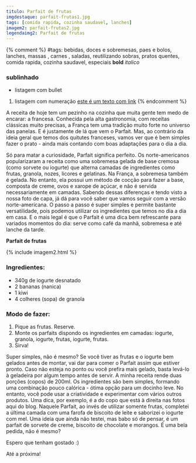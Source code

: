 ```yaml
---
titulo: Parfait de frutas
imgdestaque: parfait-frutas1.jpg
tags: [comida rapida, cozinha saudavel, lanches]
imagem2: parfait-frutas2.jpg
legendaimg2: Parfait de frutas
---
```

{% comment %}
#tags: bebidas, doces e sobremesas, paes e bolos, lanches, massas , carnes , saladas, reutilizando sobras, pratos quentes, comida rapida, cozinha saudavel, especiais
**bold**
*italico*
### sublinhado
* listagem com bullet
1. listagem com numeração
[este é um texto com link](https://www.enderecodolink.com)
{% endcomment %}

A receita de hoje tem um pezinho na cozinha que muita gente tem medo de encarar: a francesa. Conhecida pela alta gastronomia, com receitas clássicas muito precisas, a França tem uma tradição muito forte no universo das panelas. E é justamente de lá que vem o Parfait. Mas, ao contrário da ideia geral que temos dos quitutes franceses, vamos ver que é bem simples fazer o prato - ainda mais contando com boas adaptações para o dia a dia. 

Só para matar a curiosidade, Parfait significa perfeito. Os norte-americanos popularizaram a receita como uma sobremesa gelada de base cremosa (como sorvete ou iogurte) que alterna camadas de ingredientes como frutas, granola, nozes, licores e gelatinas. Na França, a sobremesa também é gelada. No entanto, ela possui um método de cocção para fazer a base, composta de creme, ovos e xarope de açúcar, e não é servida necessariamente em camadas. Sabendo dessas diferenças e tendo visto a nossa foto de capa, já dá para você saber que vamos seguir com a versão norte-americana. O passo a passo é super simples e permite bastante versatilidade, pois podemos utilizar os ingredientes que temos no dia a dia em casa. E o mais legal é que o Parfait é uma dica bem refrescante para variados momentos do dia: serve como café da manhã, sobremesa e até lanche da tarde. 

**Parfait de frutas**

{% include imagem2.html %}

### Ingredientes:

* 340g de iogurte desnatado 
* 2 bananas (nanica)
* 1 kiwi
* 4 colheres (sopa) de granola 

### Modo de fazer:

1. Pique as frutas. Reserve.
2. Monte os parfaits dispondo os ingredientes em camadas: iogurte, granola, iogurte, frutas, iogurte, frutas.
3. Sirva!

Super simples, não é mesmo? Se você tiver as frutas e o iogurte bem gelados antes de montar, vai dar para comer o Parfait assim que estiver pronto. Caso não esteja no ponto ou você prefira mais gelado, basta levá-lo à geladeira por algum tempo antes de servir. A minha receita rende duas porções (copos) de 200ml. Os ingredientes são bem simples, formando uma combinação pouco calórica - ótima opção para um docinho leve. No entanto, você pode usar a criatividade e experimentar com vários outros produtos. Uma dica, por exemplo, é a do copo que está à direita nas fotos aqui do blog. Naquele Parfait, ao invés de utilizar somente frutas, completei a última camada com uma farofa de biscoito de leite e saborizei o iogurte com mel. Uma ideia que ainda não testei, mas babo só de pensar, é um parfait de sorvete de creme, biscoito de chocolate e morangos. É uma bela pedida, não é mesmo? 

Espero que tenham gostado :)

Até a próxima!
